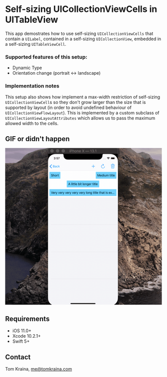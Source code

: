 # Self-sizing UICollectionViewCells in UITableView

This app demostrates how to use self-sizing `UICollectionViewCells` that contain a `UILabel`, contained in a self-sizing `UICollectionView`, embedded in a self-sizing `UITableViewCell`.

### Supported features of this setup:
- Dynamic Type
- Orientation change (portrait <-> landscape)

### Implementation notes

This setup also shows how implement a max-width restriction of self-sizing `UICollectionViewCell`s so they don't grow larger than the size that is supported by layout (in order to avoid undefined behaviour of `UICollectionViewFlowLayout`). This is implemented by a custom subclass of `UICollectionViewLayoutAttributes` which allows us to pass the maximum allowed width to the cells.

## GIF or didn't happen

![Self-sizing UICollectionViewCells in UITableView](https://github.com/tomaskraina/SelfSizing-UICollectionViewCell-in-UITableView/blob/master/self-sizing-uicollectionviewcells-in-tableview.gif?raw=true)

## Requirements

- iOS 11.0+
- Xcode 10.2.1+
- Swift 5+

## Contact
Tom Kraina, me@tomkraina.com

